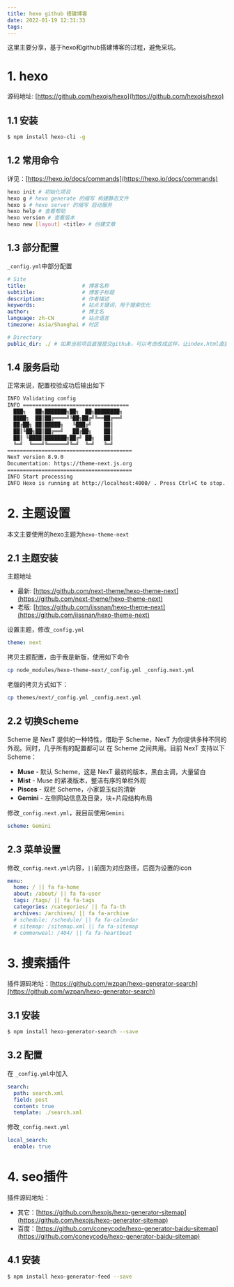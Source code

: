 ```yaml
---
title: hexo github 搭建博客
date: 2022-01-19 12:31:33
tags: 
---
```


这里主要分享，基于hexo和github搭建博客的过程，避免采坑。

# 1. hexo

源码地址: [https://github.com/hexojs/hexo](https://github.com/hexojs/hexo)

## 1.1 安装
```bash
$ npm install hexo-cli -g
```

## 1.2 常用命令
详见：[https://hexo.io/docs/commands](https://hexo.io/docs/commands)
```bash
hexo init # 初始化项目
hexo g # hexo generate 的缩写 构建静态文件
hexo s # hexo server 的缩写 启动服务
hexo help # 查看帮助
hexo version # 查看版本
hexo new [layout] <title> # 创建文章
```

## 1.3 部分配置

`_config.yml`中部分配置
```yaml
# Site
title:                  # 博客名称
subtitle:               # 博客子标题
description:            # 作者描述
keywords:               # 站点关键词，用于搜索优化
author:                 # 博主名
language: zh-CN         # 站点语言
timezone: Asia/Shanghai # 时区

# Directory
public_dir: ./ # 如果当前项目直接提交github，可以考虑改成这样，让index.html直接在根目录
```

## 1.4 服务启动
正常来说，配置校验成功后输出如下
```bash
INFO Validating config
INFO ==================================
  ███╗   ██╗███████╗██╗  ██╗████████╗
  ████╗  ██║██╔════╝╚██╗██╔╝╚══██╔══╝
  ██╔██╗ ██║█████╗   ╚███╔╝    ██║
  ██║╚██╗██║██╔══╝   ██╔██╗    ██║
  ██║ ╚████║███████╗██╔╝ ██╗   ██║
  ╚═╝  ╚═══╝╚══════╝╚═╝  ╚═╝   ╚═╝
========================================
NexT version 8.9.0
Documentation: https://theme-next.js.org
========================================
INFO Start processing
INFO Hexo is running at http://localhost:4000/ . Press Ctrl+C to stop.
```
# 2. 主题设置

本文主要使用的hexo主题为`hexo-theme-next`

## 2.1 主题安装

主题地址
- 最新: [https://github.com/next-theme/hexo-theme-next](https://github.com/next-theme/hexo-theme-next)
- 老版: [https://github.com/iissnan/hexo-theme-next](https://github.com/iissnan/hexo-theme-next)

设置主题，修改`_config.yml`
```yaml
theme: next
```

拷贝主题配置，由于我是新版，使用如下命令
```bash
cp node_modules/hexo-theme-next/_config.yml _config.next.yml
```

老版的拷贝方式如下：
```bash
cp themes/next/_config.yml _config.next.yml
```

## 2.2 切换Scheme

Scheme 是 NexT 提供的一种特性，借助于 Scheme，NexT 为你提供多种不同的外观。同时，几乎所有的配置都可以 在 Scheme 之间共用。目前 NexT 支持以下 Scheme：

-   **Muse** - 默认 Scheme，这是 NexT 最初的版本，黑白主调，大量留白
-   **Mist** - Muse 的紧凑版本，整洁有序的单栏外观
-   **Pisces** - 双栏 Scheme，小家碧玉似的清新
-   **Gemini** - 左侧网站信息及目录，块+片段结构布局  
    
修改`_config.next.yml`，我目前使用`Gemini`
```yaml
scheme: Gemini
```

## 2.3 菜单设置
修改`_config.next.yml`内容，`||`前面为对应路径，后面为设置的icon
```yml
menu:
  home: / || fa fa-home
  about: /about/ || fa fa-user
  tags: /tags/ || fa fa-tags
  categories: /categories/ || fa fa-th
  archives: /archives/ || fa fa-archive
  # schedule: /schedule/ || fa fa-calendar
  # sitemap: /sitemap.xml || fa fa-sitemap
  # commonweal: /404/ || fa fa-heartbeat
```

# 3. 搜索插件

插件源码地址：[https://github.com/wzpan/hexo-generator-search](https://github.com/wzpan/hexo-generator-search)


## 3.1 安装
```bash
$ npm install hexo-generator-search --save
```

## 3.2 配置

在 `_config.yml`中加入

```yaml
search:
  path: search.xml
  field: post
  content: true
  template: ./search.xml
```

修改`_config.next.yml`
```yaml
local_search:
  enable: true
```

# 4. seo插件

插件源码地址：
- 其它：[https://github.com/hexojs/hexo-generator-sitemap](https://github.com/hexojs/hexo-generator-sitemap)
- 百度：[https://github.com/coneycode/hexo-generator-baidu-sitemap](https://github.com/coneycode/hexo-generator-baidu-sitemap)

## 4.1 安装
```bash
$ npm install hexo-generator-feed --save
```